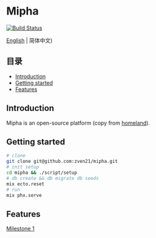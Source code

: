 # Mipha

[![Build Status](https://travis-ci.org/zven21/mipha.svg?branch=master)](https://travis-ci.org/zven21/mipha)

[English](./README.md) | 简体中文)

## 目录

* [Introduction](#introduction)
* [Getting started](#getting-started)
* [Features](#features)

## Introduction

Mipha is an open-source platform (copy from [homeland](https://ruby-china.org)).

## Getting started

```bash
# clone
git clone git@github.com:zven21/mipha.git
# init setup
cd mipha && ./script/setup
# db create && db migrate db seeds
mix ecto.reset
# run
mix phx.serve
```

## Features

[Milestone 1](https://github.com/zven21/mipha/milestone/1)